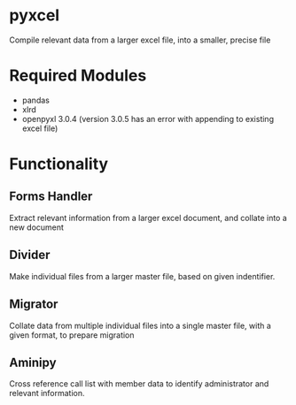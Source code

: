 # pyxcel
Compile relevant data from a larger excel file, into a smaller, precise file


# Required Modules

- pandas
- xlrd
- openpyxl 3.0.4 (version 3.0.5 has an error with appending to existing excel file)

# Functionality
## Forms Handler
Extract relevant information from a larger excel document, and collate into a new document

## Divider
Make individual files from a larger master file, based on given indentifier.

## Migrator
Collate data from multiple individual files into a single master file, with a given format, to prepare migration

## Aminipy
Cross reference call list with member data to identify administrator and relevant information.